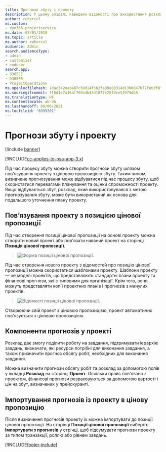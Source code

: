 ```yaml
---
title: Прогнози збуту і проекту
description: У цьому розділі наведено відомості про використання розкладів і прогнозів у процесі збуту.
author: ruhercul
ms.custom:
- dyn365-projectservice
ms.date: 03/01/2019
ms.topic: article
ms.author: ruhercul
audience: Admin
search.audienceType:
- admin
- customizer
- enduser
search.app:
- D365CE
- D365PS
- ProjectOperations
ms.openlocfilehash: 1dac342ead487c50d14f3b2fa39e60314d13b0047b77fe6df8f32dee29b09422
ms.sourcegitcommit: 7f8d1e7a16af769adb43d1877c28fdce53975db8
ms.translationtype: HT
ms.contentlocale: uk-UA
ms.lasthandoff: 08/06/2021
ms.locfileid: "6995201"
---
```

# <a name="sales-estimates-and-projects"></a>Прогнози збуту і проекту

[!include [banner](../includes/psa-now-project-operations.md)]

[!INCLUDE[cc-applies-to-psa-app-3.x](../includes/cc-applies-to-psa-app-3x.md)]

Під час процесу збуту можна створити прогнози збуту шляхом пов'язування проекту з ціновою пропозицією збуту. Таким чином, визначене прогнозування може відбуватися під час процесу збуту, щоб скористатися перевагами планування та оцінки спроможності проекту. Якщо відбувається збут, розклад, який використовувався з метою прогнозування збуту, може бути використаний як основа для подальшого уточнення плану проекту.

## <a name="linking-a-project-to-a-quote-line"></a>Пов’язування проекту з позицією цінової пропозиції

Під час створення позиції цінової пропозиції на основі проекту можна створити новий проект або пов'язати наявний проект на сторінці **Позиція цінової пропозиції**. 

> ![Форма позиції цінової пропозиції.](media/project-8.png)
 
Під час створення нового проекту з відомостей про позицію цінової пропозиції можна скористатися шаблонами проекту. Шаблони проекту — це моделі проектів, що представляють стандартні плани проекту та фінансові прогнози, які є типовими для організації. Крім того, вони можуть представляти копії проектних планів і прогнозів з минулих проектів.

> ![Відомості позиції цінової пропозиції.](media/project-9.png)
  
Створюючи свій проект з ціновою пропозицією, проект автоматично пов'язується з ціновою пропозицією.

## <a name="components-of-estimates-in-a-project"></a>Компоненти прогнозів у проекті

Розклад дає змогу поділити роботу на завдання, підтримувати ієрархію завдань, визначати, які ресурси потрібні для виконання завдання, а також призначити прогноз обсягу робіт, необхідних для виконання завдання.

Можна визначити прогнози обсягу робіт та розклад за допомогою полів у вкладці **Розклад** на сторінці **Проект**. Оскільки прайс пов'язано з проектом, фінансові прогнози розраховуються за допомогою вартості і цін на збут, визначених у прейскуранті.

## <a name="importing-estimates-from-a-project-into-a-quote"></a>Імпортування прогнозів із проекту в цінову пропозицію

Після визначення прогнозів проекту їх можна імпортувати до позиції цінової пропозиції. На сторінці **Позиції цінової пропозиції** виберіть **Імпортувати з прогнозів** у стрічці, щоб підсумувати прогнози проекту за типом транзакції, роллю або рівнем завдань.


[!INCLUDE[footer-include](../includes/footer-banner.md)]